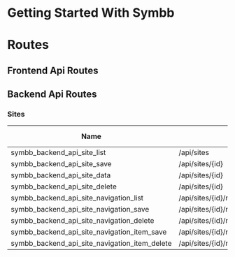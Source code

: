 Getting Started With Symbb
==========================

# Routes

## Frontend Api Routes

## Backend Api Routes

### Sites

| Name | Pattern | POST Body | Result |
| ------------- | ----------- | ----------- | ----------- |
| symbb_backend_api_site_list | /api/sites | GET | JSON |
| symbb_backend_api_site_save | /api/sites/{id} | POST | JSON |
| symbb_backend_api_site_data | /api/sites/{id} | GET | JSON |
| symbb_backend_api_site_delete | /api/sites/{id} | DELETE | JSON |
| symbb_backend_api_site_navigation_list | /api/sites/{id}/navigations | GET | JSON |
| symbb_backend_api_site_navigation_save | /api/sites/{id}/navigations/{navigation} | POST | JSON |
| symbb_backend_api_site_navigation_delete | /api/sites/{id}/navigations/{navigation} | DELETE | JSON |
| symbb_backend_api_site_navigation_item_save | /api/sites/{id}/navigations/{navigation}/items/{item} | POST | JSON |
| symbb_backend_api_site_navigation_item_delete | /api/sites/{id}/navigations/{navigation}/items/{item} | DELETE | JSON |
